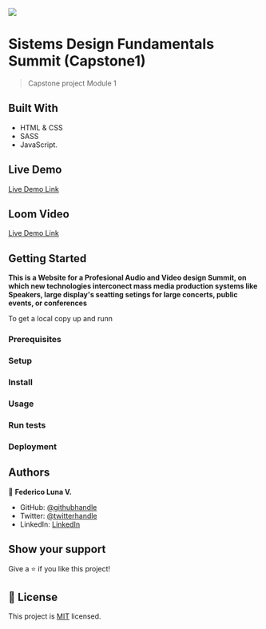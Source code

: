 ![](https://img.shields.io/badge/Microverse-blueviolet)

# Sistems Design Fundamentals Summit (Capstone1)
> Capstone project Module 1


## Built With

- HTML & CSS
- SASS
- JavaScript.

## Live Demo 

[Live Demo Link](https://livedemo.com)

## Loom Video 

[Live Demo Link](https://livedemo.com)


## Getting Started

**This is a Website for a Profesional Audio and Video design Summit, on which new technologies interconect mass media production systems like Speakers, large display's seatting setings for large concerts, public events, or conferences**


To get a local copy up and runn

### Prerequisites

### Setup

### Install

### Usage

### Run tests

### Deployment



## Authors

👤 **Federico Luna V.**

- GitHub: [@githubhandle](https://github.com/flunavgt)
- Twitter: [@twitterhandle](https://twitter.com/twitterhandle)
- LinkedIn: [LinkedIn](https://linkedin.com/in/linkedinhandle)



## Show your support

Give a ⭐️ if you like this project!


## 📝 License

This project is [MIT](./MIT.md) licensed.
